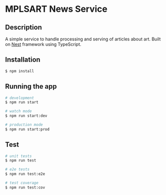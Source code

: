 # MPLSART News Service

## Description
A simple service to handle processing and serving of articles about art. Built on [Nest](https://github.com/nestjs/nest) framework using TypeScript.

## Installation

```bash
$ npm install
```

## Running the app

```bash
# development
$ npm run start

# watch mode
$ npm run start:dev

# production mode
$ npm run start:prod
```

## Test

```bash
# unit tests
$ npm run test

# e2e tests
$ npm run test:e2e

# test coverage
$ npm run test:cov
```